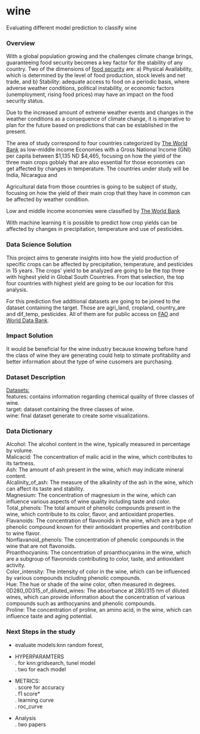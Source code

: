 # wine
Evaluating different model prediction to classify wine

### Overview 
With a global population growing and the challenges climate change brings, guaranteeing food security becomes a key factor for the stability of any country. Two of the dimensions of [food security](https://www.worldbank.org/en/topic/agriculture/brief/food-security-update/what-is-food-security) are: a) Physical Availability, which is determined by the level of food production, stock levels and net trade, and b) Stability: adequate access to food on a periodic basis, where adverse weather conditions, political instability, or economic factors (unemployment, rising food prices) may have an impact on the food security status. 

Due to the increased amount of extreme weather events and changes in the weather conditions as a consequence of climate change, it is imperative to plan for the future based on predictions that can be established in the present.

The area of study correspond to four countries categorized by [The World Bank](https://datahelpdesk.worldbank.org/knowledgebase/articles/906519-world-bank-country-and-lending-groups) as low-middle income Economies with a Gross National Income (GNI) per capita between $1,135 ND $4,465, focusing on how the yield of the three main crops goblaly that are also essential for those economies can get affected by changes in temperature. The countries under study will be India, Nicaragua and 

Agricultural data from those countries is going to be subject of study, focusing on how the yield of their main crop that they have in common can be affected by weather condition.

Low and middle income economies were classified by [The World Bank](https://datahelpdesk.worldbank.org/knowledgebase/articles/906519-world-bank-country-and-lending-groups)

With machine learning it is possible to predict how crop yields can be affected by changes in precipitation, temperature and use of pesticides.

### Data Science Solution
This project aims to generate insights into how the yield production of specific crops can be affected by precipitation, temperature, and pesticides in 15 years. The crops' yield to be analyzed are going to be the top three with highest yield in Global South Countries. From that selection, the top four countries with highest yield are going to be our location for this analysis.

For this prediction five additional datasets are going to be joined to the dataset containing the target. Those are agri_land, cropland, country_are and dif_temp, pesticides. All of them are for public access on [FAO](https://www.fao.org/faostat/en/#data/QCL) and [World Data Bank](https://data.worldbank.org/indicator). 

### Impact Solution
It would be beneficial for the wine industry because knowing before hand the class of wine they are generating could help to stimate profitability and better information about the type of wine cusomers are purchasing.

### Dataset Description
[Datasets:](https://archive.ics.uci.edu/dataset/109/wine)<br>
features:  contains information regarding chemical quality of three classes of wine.<br>
target: dataset containing the three classes of wine.<br>
wine: final dataset generate to create some visualizations.

### Data Dictionary
Alcohol: The alcohol content in the wine, typically measured in percentage by volume.<br>
Malicacid: The concentration of malic acid in the wine, which contributes to its tartness.<br>
Ash: The amount of ash present in the wine, which may indicate mineral content.<br>
Alcalinity_of_ash: The measure of the alkalinity of the ash in the wine, which can affect its taste and stability.<br>
Magnesium: The concentration of magnesium in the wine, which can influence various aspects of wine quality including taste and color.<br>
Total_phenols: The total amount of phenolic compounds present in the wine, which contribute to its color, flavor, and antioxidant properties.<br>
Flavanoids: The concentration of flavonoids in the wine, which are a type of phenolic compound known for their antioxidant properties and contribution to wine flavor.<br>
Nonflavanoid_phenols: The concentration of phenolic compounds in the wine that are not flavonoids.<br>
Proanthocyanins: The concentration of proanthocyanins in the wine, which are a subgroup of flavonoids contributing to color, taste, and antioxidant activity.<br>
Color_intensity: The intensity of color in the wine, which can be influenced by various compounds including phenolic compounds.<br>
Hue: The hue or shade of the wine color, often measured in degrees.<br>
0D280_0D315_of_diluted_wines: The absorbance at 280/315 nm of diluted wines, which can provide information about the concentration of various compounds such as anthocyanins and phenolic compounds.<br>
Proline: The concentration of proline, an amino acid, in the wine, which can influence taste and aging potential.

### Next Steps in the study
- evaluate models:knn random forest, <br>
- HYPERPARAMTERS<br>
. for knn:gridsearch, tunel model<br>
. two for each model<br>

- METRICS:<br>
. score for accuracy<br>
. f1 score*<br>
. learning curve<br>
. roc_curve

- Analysis<br>
. two papers
